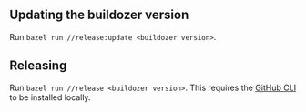 ## Updating the buildozer version

Run `bazel run //release:update <buildozer version>`.

## Releasing

Run `bazel run //release <buildozer version>`.
This requires the [GitHub CLI](https://cli.github.com/) to be installed locally.
